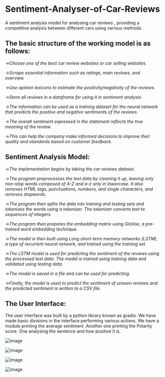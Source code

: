 # Sentiment-Analyser-of-Car-Reviews
A sentiment analysis model for analysing car reviews , providing a competitive analysis between different cars using various methods.

## The basic structure of the working model is as follows:

->*Choose one of the best car review websites or car selling websites.*

->*Scrape essential information such as ratings, main reviews, and overview.*

->*Use opinion lexicons to estimate the positivity/negativity of the reviews.*

->*Store all reviews in a dataframe for using it  in sentiment analysis.*

->*The information can be used as a training dataset for the neural network that predicts the positive and negative sentiments of the reviews.*

->*The overall sentiment expressed in the statement reflects the true meaning of the review.*

->*This can help the company make informed decisions to improve their quality and standards based on customer feedback.*

## Sentiment Analysis Model:

->*The implementation begins by taking the car reviews dataset.*

->*The program preprocesses the text data by cleaning it up, leaving only non-stop words composed of A-Z and a-z only in lowercase. It also removes HTML tags, punctuations, numbers, and single characters, and removes stopwords.*

->*The program then splits the data into training and testing sets and tokenizes the words using a tokenizer. The tokenizer converts text to sequences of integers.*

->*The program then prepares the embedding matrix using GloVae, a pre-trained word embedding technique.*

->*The model is then built using Long short-term memory networks (LSTM), a type of recurrent neural network, and trained using the training set.*

->*The LSTM model is used for predicting the sentiment of the reviews using the processed text data. The model is trained using training data and validated using testing data.*

->*The model is saved in a file and can be used for predicting.*

->*Finally, the model is used to predict the sentiment of unseen reviews and the predicted sentiment is written to a CSV file.*

## The User Interface:

The user interface was built by a python library known as gradio. We have made basic divisions in the interface performing various actions. We have a module printing the average sentiment .Another one printing the Polarity score. One analysing the sentence and how positive it is.

![image](https://github.com/ss15-12/Sentiment-Analyser-of-Car-Reviews/assets/83355479/2beff632-ab49-45b9-8841-7f8f9e9e76d9)

![image](https://github.com/ss15-12/Sentiment-Analyser-of-Car-Reviews/assets/83355479/cdd48009-dcc5-4eea-933b-dda790b56e31)

![image](https://github.com/ss15-12/Sentiment-Analyser-of-Car-Reviews/assets/83355479/d79ee472-42ed-44ee-a5c1-795c05ea7135)

![image](https://github.com/ss15-12/Sentiment-Analyser-of-Car-Reviews/assets/83355479/dac5453a-41d1-4620-b441-1388f4fa7df1)




